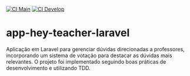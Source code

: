 [![CI Main](https://github.com/SilvioLucasDev/hey-teacher-laravel/actions/workflows/laravel.yml/badge.svg?branch=main)](https://github.com/SilvioLucasDev/hey-teacher-laravel/actions/workflows/laravel.yml)
[![CI Develop](https://github.com/SilvioLucasDev/hey-teacher-laravel/actions/workflows/laravel.yml/badge.svg?branch=develop)](https://github.com/SilvioLucasDev/hey-teacher-laravel/actions/workflows/laravel.yml)

# app-hey-teacher-laravel

Aplicação em Laravel para gerenciar dúvidas direcionadas a professores, incorporando um sistema de votação para destacar as dúvidas mais relevantes. O projeto foi implementado seguindo boas práticas de desenvolvimento e utilizando TDD.
